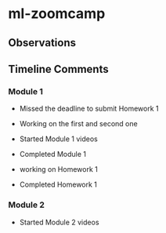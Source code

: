 # ml-zoomcamp

## Observations

## Timeline Comments

### Module 1

-   Missed the deadline to submit Homework 1
-   Working on the first and second one

-   Started Module 1 videos
-   Completed Module 1
-   working on Homework 1
-   Completed Homework 1

### Module 2

-   Started Module 2 videos

